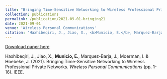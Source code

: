 ```yaml
---
title: "Bringing Time-Sensitive Networking to Wireless Professional Private Networks"
collection: publications
permalink: /publication/2021-09-01-bringing21
date: 2021-09-01
venue: 'Wireless Personal Communications'
citation: 'Haxhibeqiri, J., Jiao, X., <b>Municio, E.</b>, Marquez-Barja, J., Moerman, I. & Hoebeke, J. (2021). Bringing Time-Sensitive Networking to Wireless Professional Private Networks. <i>Wireless Personal Communications </i> (pp. 1-16). IEEE. (accepted)'
---
```


[Download paper here](https://biblio.ugent.be/publication/8722055/file/8722057.pdf)

Haxhibeqiri, J., Jiao, X., <b>Municio, E.</b>, Marquez-Barja, J., Moerman, I. & Hoebeke, J. (2021). Bringing Time-Sensitive Networking to Wireless Professional Private Networks. <i>Wireless Personal Communications </i> (pp. 1-16). IEEE.